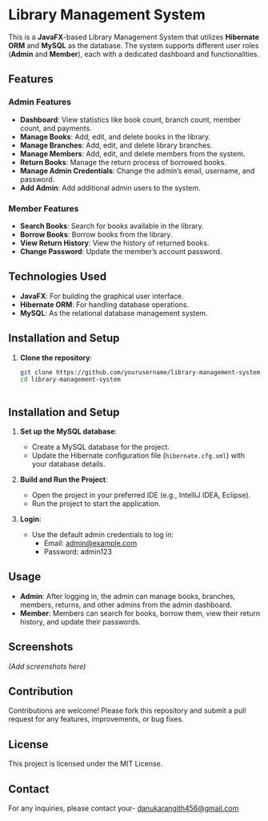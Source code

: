 # **Library Management System**

This is a **JavaFX**-based Library Management System that utilizes **Hibernate ORM** and **MySQL** as the database. The system supports different user roles (**Admin** and **Member**), each with a dedicated dashboard and functionalities.

## **Features**

### **Admin Features**
- **Dashboard**: View statistics like book count, branch count, member count, and payments.
- **Manage Books**: Add, edit, and delete books in the library.
- **Manage Branches**: Add, edit, and delete library branches.
- **Manage Members**: Add, edit, and delete members from the system.
- **Return Books**: Manage the return process of borrowed books.
- **Manage Admin Credentials**: Change the admin’s email, username, and password.
- **Add Admin**: Add additional admin users to the system.

### **Member Features**
- **Search Books**: Search for books available in the library.
- **Borrow Books**: Borrow books from the library.
- **View Return History**: View the history of returned books.
- **Change Password**: Update the member’s account password.

## **Technologies Used**

- **JavaFX**: For building the graphical user interface.
- **Hibernate ORM**: For handling database operations.
- **MySQL**: As the relational database management system.

## **Installation and Setup**

1. **Clone the repository**:
   ```sh
   git clone https://github.com/yourusername/library-management-system.git
   cd library-management-system
 

## **Installation and Setup**

1. **Set up the MySQL database**:
   - Create a MySQL database for the project.
   - Update the Hibernate configuration file (`hibernate.cfg.xml`) with your database details.

2. **Build and Run the Project**:
   - Open the project in your preferred IDE (e.g., IntelliJ IDEA, Eclipse).
   - Run the project to start the application.

3. **Login**:
   - Use the default admin credentials to log in:
     - Email: admin@example.com
     - Password: admin123

## **Usage**

- **Admin**: After logging in, the admin can manage books, branches, members, returns, and other admins from the admin dashboard.
- **Member**: Members can search for books, borrow them, view their return history, and update their passwords.

## **Screenshots**

*(Add screenshots here)*

## **Contribution**

Contributions are welcome! Please fork this repository and submit a pull request for any features, improvements, or bug fixes.

## **License**

This project is licensed under the MIT License.

## **Contact**

For any inquiries, please contact your- danukarangith456@gmail.com

